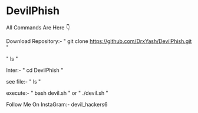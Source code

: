 # DevilPhish
All Commands Are Here
👇

Download Repository:- "  git clone https://github.com/DrxYash/DevilPhish.git  "

"  ls  "

Inter:- "  cd DevilPhish  "

see file:- "  ls  "

execute:- "  bash devil.sh  " or "  ./devil.sh  "

Follow Me On InstaGram:- devil_hackers6
